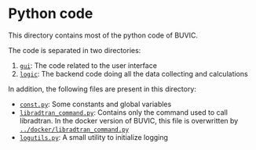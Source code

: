 # Python code

This directory contains most of the python code of BUVIC.

The code is separated in two directories:
1. [`gui`](gui): The code related to the user interface
2. [`logic`](logic): The backend code doing all the data collecting and calculations

In addition, the following files are present in this directory:
*   [`const.py`](const.py): Some constants and global variables
*   [`libradtran_command.py`](libradtran_command.py): Contains only the command used to call libradtran.
  In the docker version of BUVIC, this file is overwritten by [`../docker/libradtran_command.py`](../docker/libradtran_command.py)
*   [`logutils.py`](logutils.py): A small utility to initialize logging